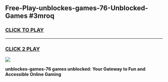 
## Free-Play-unblockes-games-76-Unblocked-Games #3mroq
<h3>
<a href="https://news.freeplayer.one?title=unblockes-games-76&ref=8M">CLICK TO PLAY</a></h3>
<hr>

<h3>
<a href="https://news.freeplayer.one?title=unblockes-games-76&ref=8M">CLICK 2 PLAY</a>
  
</h3>

<a href="https://news.freeplayer.one?title=unblockes-games-76&ref=8M"><img src="https://clearcache.store/games.png"></a>


**unblockes-games-76 games unblocked: Your Gateway to Fun and Accessible Online Gaming**
